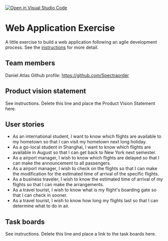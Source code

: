 [![Open in Visual Studio Code](https://classroom.github.com/assets/open-in-vscode-c66648af7eb3fe8bc4f294546bfd86ef473780cde1dea487d3c4ff354943c9ae.svg)](https://classroom.github.com/online_ide?assignment_repo_id=8874577&assignment_repo_type=AssignmentRepo)
# Web Application Exercise

A little exercise to build a web application following an agile development process. See the [instructions](instructions.md) for more detail.

## Team members

Daniel Atlas Github profile: https://github.com/Spectraorder

## Product vision statement

See instructions. Delete this line and place the Product Vision Statement here.

## User stories

- As an international student, I want to know which flights are available to my hometown so that I can visit my hometown next long holiday.
- As a go-local student in Shanghai, I want to know which flights are available in August so that I can get back to New York next semester.
- As a airport manager, I wish to know which flights are delayed so that I can make the announcement to all passengers.
- As a airport manager, I wish to check on the flights so that I can make the modification for the estimated time of arrival of the specific flights.
- As a business traveler, I wish to know the estimated time of arrival of my flights so that I can make the arrangements.
- As a travel tourist, I wish to know what is my flight's boarding gate so that I can check in sooner.
- As a travel tourist, I wish to know how long my flights last so that I can determine what to do in air.

## Task boards

See instructions. Delete this line and place a link to the task boards here.
